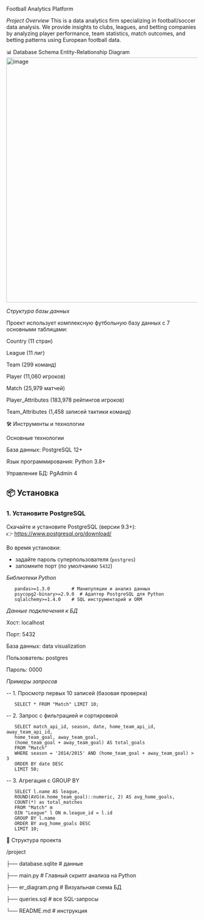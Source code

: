 Football Analytics Platform

*Project Overview*
This is a data analytics firm specializing in football/soccer data analysis. We provide insights to clubs, leagues, and betting companies by analyzing player performance, team statistics, match outcomes, and betting patterns using European football data.

📊 Database Schema
Entity-Relationship Diagram
<img width="974" height="645" alt="image" src="https://github.com/user-attachments/assets/f0014bad-09a5-43cf-be48-7f57ba920604" />


*Структура базы данных*

Проект использует комплексную футбольную базу данных с 7 основными таблицами:

Country (11 стран)

League (11 лиг)

Team (299 команд)

Player (11,060 игроков)

Match (25,979 матчей)

Player_Attributes (183,978 рейтингов игроков)

Team_Attributes (1,458 записей тактики команд)

🛠️ Инструменты и технологии

Основные технологии

База данных: PostgreSQL 12+

Язык программирования: Python 3.8+

Управление БД: PgAdmin 4


## 📦 Установка

### 1. Установите PostgreSQL
Скачайте и установите PostgreSQL (версии 9.3+):  
👉 https://www.postgresql.org/download/

Во время установки:
- задайте пароль суперпользователя (`postgres`)
- запомните порт (по умолчанию `5432`)


*Библиотеки Python*


       pandas>=1.3.0        # Манипуляции и анализ данных
       psycopg2-binary>=2.9.0  # Адаптер PostgreSQL для Python
       sqlalchemy>=1.4.0    # SQL инструментарий и ORM

*Данные подключения к БД*

Хост: localhost

Порт: 5432

База данных: data visualization

Пользователь: postgres

Пароль: 0000

*Примеры запросов*

-- 1. Просмотр первых 10 записей (базовая проверка)

       SELECT * FROM "Match" LIMIT 10;

-- 2. Запрос с фильтрацией и сортировкой

       SELECT match_api_id, season, date, home_team_api_id, away_team_api_id,
       home_team_goal, away_team_goal,
       (home_team_goal + away_team_goal) AS total_goals
       FROM "Match"
       WHERE season = '2014/2015' AND (home_team_goal + away_team_goal) > 3
       ORDER BY date DESC
       LIMIT 50;

-- 3. Агрегация с GROUP BY

       SELECT l.name AS league,
       ROUND(AVG(m.home_team_goal)::numeric, 2) AS avg_home_goals,
       COUNT(*) as total_matches
       FROM "Match" m
       OIN "League" l ON m.league_id = l.id
       GROUP BY l.name
       ORDER BY avg_home_goals DESC
       LIMIT 10;

📁 Структура проекта

/project
 
 ├── database.sqlite        # данные

 ├── main.py                  # Главный скрипт анализа на Python

 ├── er_diagram.png      # Визуальная схема БД
 
 ├── queries.sql     # все SQL-запросы
 
 └── README.md       # инструкция
